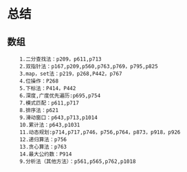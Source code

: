 # 总结
## 数组
        1.二分查找法：p209，p611,p713
        2.双指针法：p167,p209,p560,p763,p769，p795,p825
        3.map，set法：p219，p268,P442，p767
        4.位操作：P268
        5.下标法：P414，P442
        6.深度,广度优先遍历:p695,p754
        7.模式匹配：p611,p717
        8.排序法：p621
        9.滑动窗口：p643,p713,p1014
        10.累计法：p643,p1031
        11.动态规划:p714,p717,p746，p756,p764，p873，p918，p926
        12.递归算法：p756
        13.贪心算法：p763
        14.最大公约数：P914
        9.分析法（其他方法）：p561,p565,p762,p1018
